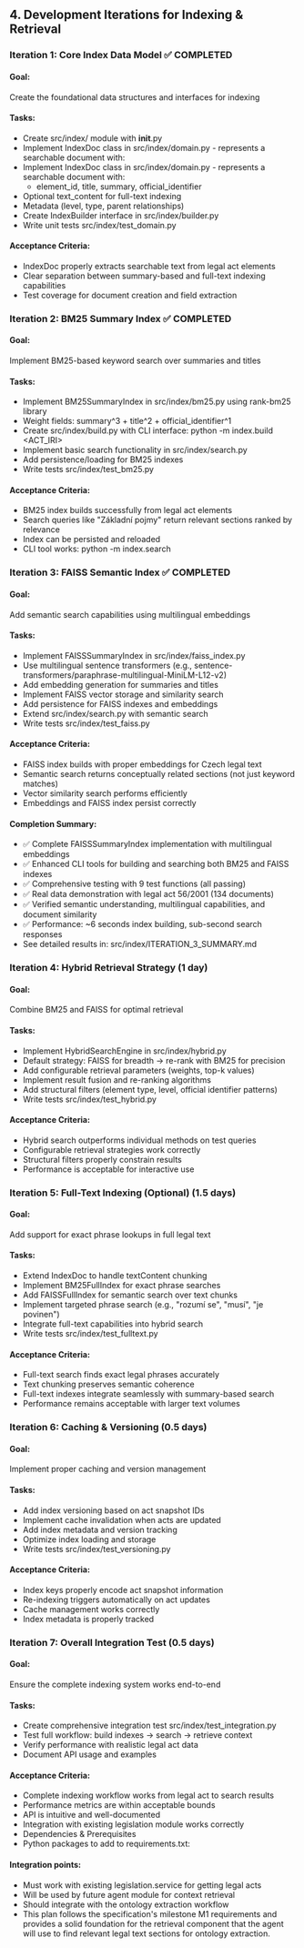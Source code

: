 ## 4. Development Iterations for Indexing & Retrieval

### Iteration 1: Core Index Data Model ✅ COMPLETED

#### Goal:
Create the foundational data structures and interfaces for indexing

#### Tasks:
- Create src/index/ module with __init__.py
- Implement IndexDoc class in src/index/domain.py - represents a searchable document with:
- Implement IndexDoc class in src/index/domain.py - represents a searchable document with:
    - element_id, title, summary, official_identifier
- Optional text_content for full-text indexing
- Metadata (level, type, parent relationships)
- Create IndexBuilder interface in src/index/builder.py
- Write unit tests src/index/test_domain.py

#### Acceptance Criteria:
- IndexDoc properly extracts searchable text from legal act elements
- Clear separation between summary-based and full-text indexing capabilities
- Test coverage for document creation and field extraction

### Iteration 2: BM25 Summary Index ✅ COMPLETED

#### Goal:
Implement BM25-based keyword search over summaries and titles

#### Tasks:
- Implement BM25SummaryIndex in src/index/bm25.py using rank-bm25 library
- Weight fields: summary^3 + title^2 + official_identifier^1
- Create src/index/build.py with CLI interface: python -m index.build <ACT_IRI>
- Implement basic search functionality in src/index/search.py
- Add persistence/loading for BM25 indexes
- Write tests src/index/test_bm25.py

#### Acceptance Criteria:
- BM25 index builds successfully from legal act elements
- Search queries like "Základní pojmy" return relevant sections ranked by relevance
- Index can be persisted and reloaded
- CLI tool works: python -m index.search <query>

### Iteration 3: FAISS Semantic Index ✅ COMPLETED

#### Goal:
Add semantic search capabilities using multilingual embeddings

#### Tasks:
- Implement FAISSSummaryIndex in src/index/faiss_index.py
- Use multilingual sentence transformers (e.g., sentence-transformers/paraphrase-multilingual-MiniLM-L12-v2)
- Add embedding generation for summaries and titles
- Implement FAISS vector storage and similarity search
- Add persistence for FAISS indexes and embeddings
- Extend src/index/search.py with semantic search
- Write tests src/index/test_faiss.py

#### Acceptance Criteria:
- FAISS index builds with proper embeddings for Czech legal text
- Semantic search returns conceptually related sections (not just keyword matches)
- Vector similarity search performs efficiently
- Embeddings and FAISS index persist correctly

#### Completion Summary:
- ✅ Complete FAISSSummaryIndex implementation with multilingual embeddings
- ✅ Enhanced CLI tools for building and searching both BM25 and FAISS indexes
- ✅ Comprehensive testing with 9 test functions (all passing)
- ✅ Real data demonstration with legal act 56/2001 (134 documents)
- ✅ Verified semantic understanding, multilingual capabilities, and document similarity
- ✅ Performance: ~6 seconds index building, sub-second search responses
- See detailed results in: src/index/ITERATION_3_SUMMARY.md

### Iteration 4: Hybrid Retrieval Strategy (1 day)

#### Goal:
Combine BM25 and FAISS for optimal retrieval

#### Tasks:
- Implement HybridSearchEngine in src/index/hybrid.py
- Default strategy: FAISS for breadth → re-rank with BM25 for precision
- Add configurable retrieval parameters (weights, top-k values)
- Implement result fusion and re-ranking algorithms
- Add structural filters (element type, level, official identifier patterns)
- Write tests src/index/test_hybrid.py

#### Acceptance Criteria:
- Hybrid search outperforms individual methods on test queries
- Configurable retrieval strategies work correctly
- Structural filters properly constrain results
- Performance is acceptable for interactive use

### Iteration 5: Full-Text Indexing (Optional) (1.5 days)

#### Goal:
Add support for exact phrase lookups in full legal text

#### Tasks:
- Extend IndexDoc to handle textContent chunking
- Implement BM25FullIndex for exact phrase searches
- Add FAISSFullIndex for semantic search over text chunks
- Implement targeted phrase search (e.g., "rozumí se", "musí", "je povinen")
- Integrate full-text capabilities into hybrid search
- Write tests src/index/test_fulltext.py

#### Acceptance Criteria:
- Full-text search finds exact legal phrases accurately
- Text chunking preserves semantic coherence
- Full-text indexes integrate seamlessly with summary-based search
- Performance remains acceptable with larger text volumes

### Iteration 6: Caching & Versioning (0.5 days)

#### Goal:
Implement proper caching and version management

#### Tasks:
- Add index versioning based on act snapshot IDs
- Implement cache invalidation when acts are updated
- Add index metadata and version tracking
- Optimize index loading and storage
- Write tests src/index/test_versioning.py

#### Acceptance Criteria:
- Index keys properly encode act snapshot information
- Re-indexing triggers automatically on act updates
- Cache management works correctly
- Index metadata is properly tracked

### Iteration 7: Overall Integration Test (0.5 days)

#### Goal:
Ensure the complete indexing system works end-to-end

#### Tasks:
- Create comprehensive integration test src/index/test_integration.py
- Test full workflow: build indexes → search → retrieve context
- Verify performance with realistic legal act data
- Document API usage and examples

#### Acceptance Criteria:
- Complete indexing workflow works from legal act to search results
- Performance metrics are within acceptable bounds
- API is intuitive and well-documented
- Integration with existing legislation module works correctly
- Dependencies & Prerequisites
- Python packages to add to requirements.txt:

#### Integration points:
- Must work with existing legislation.service for getting legal acts
- Will be used by future agent module for context retrieval
- Should integrate with the ontology extraction workflow
- This plan follows the specification's milestone M1 requirements and provides a solid foundation for the retrieval component that the agent will use to find relevant legal text sections for ontology extraction.